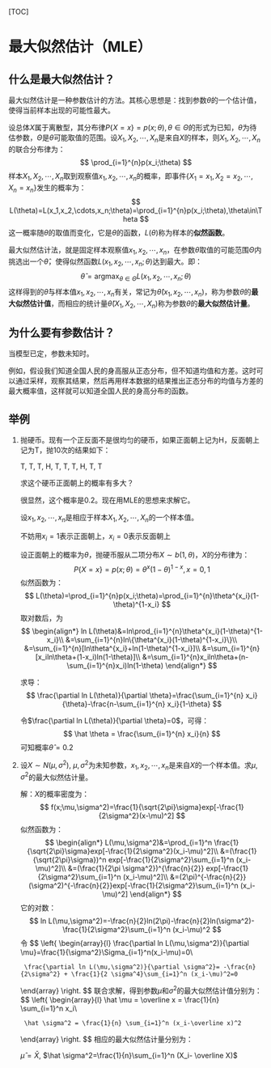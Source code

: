 <style type="text/css">
.md-toc {
    font-size: 25px;
}
</style>

[TOC]

# 最大似然估计（MLE）



## 什么是最大似然估计？

最大似然估计是一种参数估计的方法。其核心思想是：找到参数$\theta$的一个估计值，使得当前样本出现的可能性最大。

设总体$X$属于离散型，其分布律$P\{X=x\}=p(x;\theta), \theta \in \Theta$的形式为已知，$\theta$为待估参数，$\Theta$是$\theta$可能取值的范围。设$X_1,X_2,\cdots,X_n$是来自$X$的样本，则$X_1,X_2,\cdots,X_n$的联合分布律为：
$$
\prod_{i=1}^{n}p(x_i;\theta)
$$
样本$X_1,X_2,\cdots,X_n$取到观察值$x_1,x_2,\cdots,x_n$的概率，即事件$\{X_1=x_1,X_2=x_2,\cdots,X_n=x_n\}$发生的概率为：
$$
L(\theta)=L(x_1,x_2,\cdots,x_n;\theta)=\prod_{i=1}^{n}p(x_i;\theta),\theta\in\Theta
$$
这一概率随$\theta$的取值而变化，它是$\theta$的函数，$L(\theta)$称为样本的**似然函数**。

最大似然估计法，就是固定样本观察值$x_1,x_2,\cdots,x_n$，在参数$\theta$取值的可能范围$\Theta$内挑选出一个$\hat\theta$，使得似然函数$L(x_1,x_2,\cdots,x_n;\theta)$达到最大。即：
$$
\hat\theta=\mathop{\arg\max}_{\theta\in\Theta}L(x_1,x_2,\cdots,x_n;\theta)
$$
这样得到的$\hat\theta$与样本值$x_1,x_2,\cdots,x_n$有关，常记为$\hat\theta(x_1,x_2,\cdots,x_n)$，称为参数$\theta$的**最大似然估计值**，而相应的统计量$\hat\theta(X_1,X_2,\cdots,X_n)$称为参数$\theta$的**最大似然估计量**。

## 为什么要有参数估计？

当模型已定，参数未知时。

例如，假设我们知道全国人民的身高服从正态分布，但不知道均值和方差。这时可以通过采样，观察其结果，然后再用样本数据的结果推出正态分布的均值与方差的最大概率值，这样就可以知道全国人民的身高分布的函数。

## 举例

1. 抛硬币。现有一个正反面不是很均匀的硬币，如果正面朝上记为H，反面朝上记为T，抛10次的结果如下：

   T, T, T, H, T, T, T, H, T, T

   求这个硬币正面朝上的概率有多大？

   

   很显然，这个概率是0.2。现在用MLE的思想来求解它。

   

   设$x_1,x_2,\cdots,x_n$是相应于样本$X_1,X_2,\cdots,X_n$的一个样本值。

   不妨用$x_i=1$表示正面朝上，$x_i=0$表示反面朝上

   

   设正面朝上的概率为$\theta$，抛硬币服从二项分布$X \sim b(1,\theta)$，$X$的分布律为：
   $$
   P\{X=x\}=p(x;\theta)=\theta^x (1-\theta)^{1-x},    x=0,1
   $$
   似然函数为：
   $$
   L(\theta)=\prod_{i=1}^{n}p(x_i;\theta)=\prod_{i=1}^{n}\theta^{x_i}(1-\theta)^{1-x_i}
   $$
   取对数后，为
   $$
   \begin{align*}
   ln L(\theta)&=ln\prod_{i=1}^{n}\theta^{x_i}(1-\theta)^{1-x_i}\\
   &=\sum_{i=1}^{n}ln\{\theta^{x_i}(1-\theta)^{1-x_i}\}\\
   &=\sum_{i=1}^{n}[ln\theta^{x_i}+ln(1-\theta)^{1-x_i}]\\
   &=\sum_{i=1}^{n}[x_iln\theta+(1-x_i)ln(1-\theta)]\\
   &=\sum_{i=1}^{n}x_iln\theta+(n-\sum_{i=1}^{n}x_i)ln(1-\theta)
   \end{align*}
   $$

   求导：
   $$
   \frac{\partial ln L(\theta)}{\partial \theta}=\frac{\sum_{i=1}^{n} x_i}{\theta}-\frac{n-\sum_{i=1}^{n} x_i}{1-\theta}
   $$

   令$\frac{\partial ln L(\theta)}{\partial \theta}=0$，可得：
   $$
   \hat \theta = \frac{\sum_{i=1}^{n} x_i}{n}
   $$
   可知概率$\hat \theta=0.2$

   

2. 设$X \sim N(\mu, \sigma^2)$, $\mu, \sigma^2$为未知参数，$x_1,x_2,\cdots,x_n$是来自$X$的一个样本值。求$\mu, \sigma^2$的最大似然估计量。

   解：$X$的概率密度为：
   $$
   f(x;\mu,\sigma^2)=\frac{1}{\sqrt{2\pi}\sigma}exp[-\frac{1}{2\sigma^2}(x-\mu)^2]
   $$
   似然函数为：
   $$
   \begin{align*}
   L(\mu,\sigma^2)&=\prod_{i=1}^n \frac{1}{\sqrt{2\pi}\sigma}exp[-\frac{1}{2\sigma^2}(x_i-\mu)^2]\\
   &=(\frac{1}{\sqrt{2\pi}\sigma})^n exp[-\frac{1}{2\sigma^2}\sum_{i=1}^n (x_i-\mu)^2]\\
   &=(\frac{1}{2\pi \sigma^2})^{\frac{n}{2}} exp[-\frac{1}{2\sigma^2}\sum_{i=1}^n (x_i-\mu)^2]\\
   &=(2\pi)^{-\frac{n}{2}}(\sigma^2)^{-\frac{n}{2}}exp[-\frac{1}{2\sigma^2}\sum_{i=1}^n (x_i-\mu)^2]
   \end{align*}
   $$
   它的对数：
   $$
   ln L(\mu,\sigma^2)=-\frac{n}{2}ln(2\pi)-\frac{n}{2}ln(\sigma^2)-\frac{1}{2\sigma^2}\sum_{i=1}^n (x_i-\mu)^2
   $$
   令
   $$
   \left\{
   	\begin{array}{l}
   		\frac{\partial ln L(\mu,\sigma^2)}{\partial \mu}=\frac{1}{\sigma^2}\Sigma_{i=1}^n(x_i-\mu)=0\\
   
   		\frac{\partial ln L(\mu,\sigma^2)}{\partial \sigma^2}= -\frac{n}{2\sigma^2} + \frac{1}{2 \sigma^4}\sum_{i=1}^n (x_i-\mu)^2=0
   	\end{array}
   \right.
   $$
   联合求解，得到参数$\mu$和$\sigma^2$的最大似然估计值分别为：
   $$
   \left\{
   	\begin{array}{l}
   		\hat \mu = \overline x = \frac{1}{n} \sum_{i=1}^n x_i\\
   
   		\hat \sigma^2 = \frac{1}{n} \sum_{i=1}^n (x_i-\overline x)^2
   	\end{array}
   \right.
$$
   相应的最大似然估计量分别为： 
   
    $\hat \mu=\bar X$,  $\hat \sigma^2=\frac{1}{n}\sum_{i=1}^n (X_i- \overline X)$










